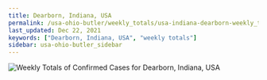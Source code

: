 ```yaml
---
title: Dearborn, Indiana, USA
permalink: /usa-ohio-butler/weekly_totals/usa-indiana-dearborn-weekly_totals.html
last_updated: Dec 22, 2021
keywords: ["Dearborn, Indiana, USA", "weekly totals"]
sidebar: usa-ohio-butler_sidebar
---
```


![Weekly Totals of Confirmed Cases for Dearborn, Indiana, USA](/covid_tracker/images/graphs/usa-indiana-dearborn-weekly_totals_graph.png)
